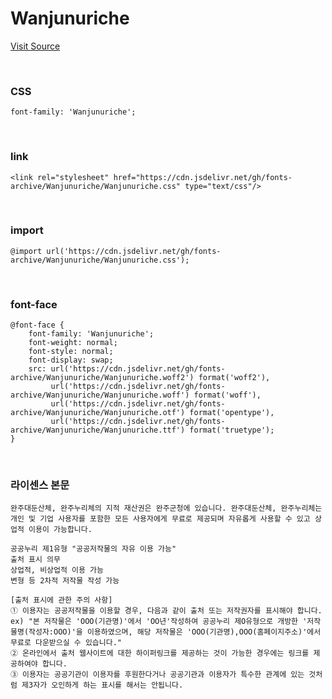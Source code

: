 # Wanjunuriche

[Visit Source](https://www.wanju.go.kr/index.wanju?menuCd=DOM_000000105002006000)

&nbsp;

### CSS

```
font-family: 'Wanjunuriche';
```

&nbsp;

### link

```
<link rel="stylesheet" href="https://cdn.jsdelivr.net/gh/fonts-archive/Wanjunuriche/Wanjunuriche.css" type="text/css"/>
```

&nbsp;

### import

```
@import url('https://cdn.jsdelivr.net/gh/fonts-archive/Wanjunuriche/Wanjunuriche.css');
```

&nbsp;

### font-face

```
@font-face {
    font-family: 'Wanjunuriche';
    font-weight: normal;
    font-style: normal;
    font-display: swap;
    src: url('https://cdn.jsdelivr.net/gh/fonts-archive/Wanjunuriche/Wanjunuriche.woff2') format('woff2'),
         url('https://cdn.jsdelivr.net/gh/fonts-archive/Wanjunuriche/Wanjunuriche.woff') format('woff'),
         url('https://cdn.jsdelivr.net/gh/fonts-archive/Wanjunuriche/Wanjunuriche.otf') format('opentype'),
         url('https://cdn.jsdelivr.net/gh/fonts-archive/Wanjunuriche/Wanjunuriche.ttf') format('truetype');
}
```

&nbsp;

### 라이센스 본문

```
완주대둔산체, 완주누리체의 지적 재산권은 완주군청에 있습니다. 완주대둔산체, 완주누리체는 개인 및 기업 사용자를 포함한 모든 사용자에게 무료로 제공되며 자유롭게 사용할 수 있고 상업적 이용이 가능합니다.  

공공누리 제1유형 "공공저작물의 자유 이용 가능" 
출처 표시 의무 
상업적, 비상업적 이용 가능 
변형 등 2차적 저작물 작성 가능  

[출처 표시에 관한 주의 사항] 
① 이용자는 공공저작물을 이용할 경우, 다음과 같이 출처 또는 저작권자를 표시해야 합니다. 
ex) "본 저작물은 'OOO(기관명)'에서 'OO년'작성하여 공공누리 제O유형으로 개방한 '저작물명(작성자:OOO)'을 이용하였으며, 해당 저작물은 'OOO(기관명),OOO(홈페이지주소)'에서 무료로 다운받으실 수 있습니다." 
② 온라인에서 출처 웹사이트에 대한 하이퍼링크를 제공하는 것이 가능한 경우에는 링크를 제공하여야 합니다. 
③ 이용자는 공공기관이 이용자를 후원한다거나 공공기관과 이용자가 특수한 관계에 있는 것처럼 제3자가 오인하게 하는 표시를 해서는 안됩니다.
```
